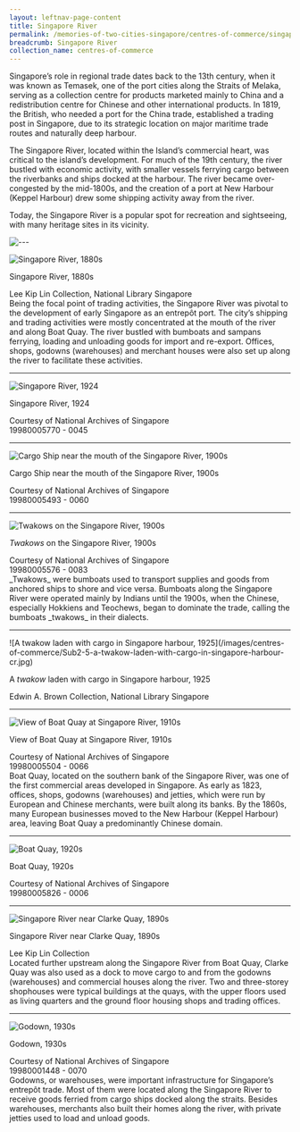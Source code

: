 ```yaml
---
layout: leftnav-page-content
title: Singapore River
permalink: /memories-of-two-cities-singapore/centres-of-commerce/singapore-river/
breadcrumb: Singapore River
collection_name: centres-of-commerce
---
```

Singapore’s role in regional trade dates back to the 13th century, when it was known as Temasek, one of the port cities along the Straits of Melaka, serving as a collection centre for products marketed mainly to China and a redistribution centre for Chinese and other international products. In 1819, the British, who needed a port for the China trade, established a trading post in Singapore, due to its strategic location on major maritime trade routes and naturally deep harbour.

The Singapore River, located within the Island’s commercial heart, was critical to the island’s development. For much of the 19th century, the river bustled with economic activity, with smaller vessels ferrying cargo between the riverbanks and ships docked at the harbour. The river became over-congested by the mid-1800s, and the creation of a port at New Harbour (Keppel Harbour) drew some shipping activity away from the river.

Today, the Singapore River is a popular spot for recreation and sightseeing, with many heritage sites in its vicinity.
<p></p>

![---](/images/partition.jpg)

![Singapore River, 1880s](/images/centres-of-commerce/Sub2-1-singapore-river.jpg)
<div class="custom-caption">
<div><p>Singapore River, 1880s</p></div>
<div>Lee Kip Lin Collection, National Library Singapore</div>
</div>
Being the focal point of trading activities, the Singapore River was pivotal to the development of early Singapore as an entrepôt port. The city’s shipping and trading activities were mostly concentrated at the mouth of the river and along Boat Quay. The river bustled with bumboats and sampans ferrying, loading and unloading goods for import and re-export. Offices, shops, godowns (warehouses) and
merchant houses were also set up along the river to facilitate these activities.
<p></p>
<p></p>
<hr>

![Singapore River, 1924](/images/centres-of-commerce/Sub2-2-singapore-river-cr.jpg)
<div class="custom-caption">
<div><p>Singapore River, 1924</p></div>
<div>Courtesy of National Archives of Singapore</div>
<div>19980005770 - 0045</div>
</div>
<p></p>
<p></p>
<hr>

![Cargo Ship near the mouth of the Singapore River, 1900s](/images/centres-of-commerce/Sub2-3-cargo-ship-near-the-mouth-of-singapore-river.jpg)
<div class="custom-caption">
<div><p>Cargo Ship near the mouth of the Singapore River, 1900s</p></div>
<div>Courtesy of National Archives of Singapore</div>
<div>19980005493 - 0060</div>
</div>
<p></p>
<p></p>
<hr>

![Twakows on the Singapore River, 1900s](/images/centres-of-commerce/Sub2-4-twakows-on-singapore-river-cr.jpg)
<div class="custom-caption">
  <div><p><i>Twakows</i> on the Singapore River, 1900s</p></div>
<div>Courtesy of National Archives of Singapore</div>
<div>19980005576 - 0083</div>
</div>
_Twakows_ were bumboats used to transport supplies and goods from anchored ships to shore and vice versa. Bumboats along the Singapore River were operated mainly by Indians until the 1900s, when the Chinese, especially Hokkiens and Teochews, began to dominate the trade, calling the bumboats _twakows_ in their dialects.
<p></p>
<p></p>
<hr>

<p class="portrait-resize" markdown="1">
![A twakow laden with cargo in Singapore harbour, 1925](/images/centres-of-commerce/Sub2-5-a-twakow-laden-with-cargo-in-singapore-harbour-cr.jpg)
</p>
<div class="custom-caption">
<div><p>A <i>twakow</i> laden with cargo in Singapore harbour, 1925</p></div>
<div>Edwin A. Brown Collection, National Library Singapore</div>
</div>
<p></p>
<p></p>
<hr>

![View of Boat Quay at Singapore River, 1910s](/images/centres-of-commerce/Sub2-6-view-of-boat-quay-at-singapore-river-cr.jpg)
<div class="custom-caption">
<div><p>View of Boat Quay at Singapore River, 1910s</p></div>
<div>Courtesy of National Archives of Singapore</div>
<div>19980005504 - 0066</div>
</div>
Boat Quay, located on the southern bank of the Singapore River, was one of the first commercial areas developed in Singapore. As early as 1823, offices, shops, godowns (warehouses) and jetties, which were run by European and Chinese merchants, were built along its banks. By the 1860s, many European businesses moved to the New Harbour (Keppel Harbour) area, leaving Boat Quay a predominantly Chinese domain.
<p></p>
<p></p>
<hr>

![Boat Quay, 1920s](/images/centres-of-commerce/Sub2-7-boat-quay-cr.jpg)
<div class="custom-caption">
<div><p>Boat Quay, 1920s</p></div>
<div>Courtesy of National Archives of Singapore</div>
<div>19980005826 - 0006</div>
</div>
<p></p>
<p></p>
<hr>

![Singapore River near Clarke Quay, 1890s](/images/centres-of-commerce/Sub2-8-singapore-river-near-clarke-quay.jpg)
<div class="custom-caption">
<div><p>Singapore River near Clarke Quay, 1890s</p></div>
<div>Lee Kip Lin Collection</div>
</div>
Located further upstream along the Singapore River from Boat Quay, Clarke Quay was also used as a dock to move cargo to and from the godowns (warehouses) and commercial houses along the river. Two and three-storey shophouses were typical buildings at the quays, with the upper floors used as living quarters and the ground floor housing shops and trading offices.
<p></p>
<p></p>
<hr>

![Godown, 1930s](/images/centres-of-commerce/Sub2-9-godown-cr.jpg)
<div class="custom-caption">
<div><p>Godown, 1930s</p></div>
<div>Courtesy of National Archives of Singapore</div>
<div>19980001448 - 0070</div>
</div>
Godowns, or warehouses, were important infrastructure for Singapore’s entrepôt trade. Most of them were located along the Singapore River to receive goods ferried from cargo ships docked along the straits. Besides warehouses, merchants also built their homes along the river, with private jetties used to load and unload goods.
<p></p>
<p></p>
